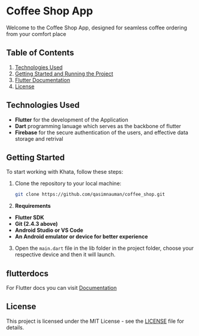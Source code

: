 # Coffee Shop App

Welcome to the Coffee Shop App, designed for seamless coffee ordering from your comfort place

## Table of Contents

1. [Technologies Used](#technologies-used)
2. [Getting Started and Running the Project](#getting-started)
2. [Flutter Documentation](#flutterdocs)
3. [License](#license)

## Technologies Used

- **Flutter** for the development of the Application
- **Dart** programming lanuage which serves as the backbone of flutter
- **Firebase** for the secure authentication of the users, and effective data storage and retrival

## Getting Started

To start working with Khata, follow these steps:

1. Clone the repository to your local machine:

   ```bash
   git clone https://github.com/qasimnauman/coffee_shop.git
   ```
2. **Requirements**
  - **Flutter SDK**
  - **Git (2.4.3 above)**
  - **Android Studio or VS Code**
  - **An Android emulator or device for better experience**
  
3. Open the `main.dart` file in the lib folder in the project folder, choose your respective device and then it will launch.

## flutterdocs

For Flutter docs you can visit [Documentation](https://docs.flutter.dev/)

## License

This project is licensed under the MIT License - see the [LICENSE](LICENSE) file for details.

